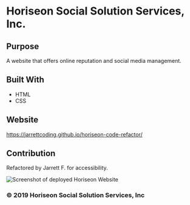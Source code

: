 # Horiseon Social Solution Services, Inc.

## Purpose
A website that offers online reputation and social media management.

## Built With
* HTML
* CSS

## Website
https://jarrettcoding.github.io/horiseon-code-refactor/

## Contribution
Refactored by Jarrett F. for accessibility. 

![Screenshot of deployed Horiseon Website](./assets/Horiseon-Screenshot.PNG) 

### © 2019 Horiseon Social Solution Services, Inc